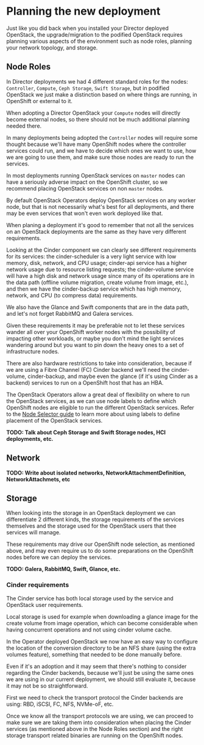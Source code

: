 Planning the new deployment
===========================

Just like you did back when you installed your Director deployed OpenStack, the
upgrade/migration to the podified OpenStack requires planning various aspects
of the environment such as node roles, planning your network topology, and
storage.

## Node Roles

In Director deployments we had 4 different standard roles for the nodes:
`Controller`, `Compute`, `Ceph Storage`, `Swift Storage`, but in podified
OpenStack we just make a distinction based on where things are running, in
OpenShift or external to it.

When adopting a Director OpenStack your `Compute` nodes will directly become
external nodes, so there should not be much additional planning needed there.

In many deployments being adopted the `Controller` nodes will require some
thought because we'll have many OpenShift nodes where the controller services
could run, and we have to decide which ones we want to use, how we are going to
use them, and make sure those nodes are ready to run the services.

In most deployments running OpenStack services on `master` nodes can have a
seriously adverse impact on the OpenShift cluster, so we recommend placing
OpenStack services on non `master` nodes.

By default OpenStack Operators deploy OpenStack services on any worker node, but
that is not necessarily what's best for all deployments, and there may be even
services that won't even work deployed like that.

When planing a deployment it's good to remember that not all the services on an
OpenStack deployments are the same as they have very different requirements.

Looking at the Cinder component we can clearly see different requirements for
its services: the cinder-scheduler is a very light service with low
memory, disk, network, and CPU usage; cinder-api service has a higher network
usage due to resource listing requests; the cinder-volume service will have a
high disk and network usage since many of its operations are in the data path
(offline volume migration, create volume from image, etc.), and then we have
the cinder-backup service which has high memory, network, and CPU (to compress
data) requirements.

We also have the Glance and Swift components that are in the data path, and
let's not forget RabbitMQ and Galera services.

Given these requirements it may be preferable not to let these services wander
all over your OpenShift worker nodes with the possibility of impacting other
workloads, or maybe you don't mind the light services wandering around but you
want to pin down the heavy ones to a set of infrastructure nodes.

There are also hardware restrictions to take into consideration, because if we
are using a Fibre Channel (FC) Cinder backend we'll need the cinder-volume,
cinder-backup, and maybe even the glance (if it's using Cinder as a backend)
services to run on a OpenShift host that has an HBA.

The OpenStack Operators allow a great deal of flexibility on where to run the
OpenStack services, as we can use node labels to define which OpenShift nodes
are eligible to run the different OpenStack services.  Refer to the [Node
Selector guide](node-selector.md) to learn more about using labels to define
placement of the OpenStack services.

**TODO: Talk about Ceph Storage and Swift Storage nodes, HCI deployments,
etc.**

## Network

**TODO: Write about isolated networks, NetworkAttachmentDefinition,
NetworkAttachmets, etc**

## Storage

When looking into the storage in an OpenStack deployment we can differentiate
2 different kinds, the storage requirements of the services themselves and the
storage used for the OpenStack users that thee services will manage.

These requirements may drive our OpenShift node selection, as mentioned above,
and may even require us to do some preparations on the OpenShift nodes before
we can deploy the services.

**TODO: Galera, RabbitMQ, Swift, Glance, etc.**

### Cinder requirements

The Cinder service has both local storage used by the service and OpenStack user
requirements.

Local storage is used for example when downloading a glance image for the create
volume from image operation, which can become considerable when having
concurrent operations and not using cinder volume cache.

In the Operator deployed OpenStack we now have an easy way to configure the
location of the conversion directory to be an NFS share (using the extra
volumes feature), something that needed to be done manually before.

Even if it's an adoption and it may seem that there's nothing to consider
regarding the Cinder backends, because we'll just be using the same ones we are
using in our current deployment, we should still evaluate it, because it may not
be so straightforward.

First we need to check the transport protocol the Cinder backends are using:
RBD, iSCSI, FC, NFS, NVMe-oF, etc.

Once we know all the transport protocols we are using, we can proceed to make
sure we are taking them into consideration when placing the Cinder services
(as mentioned above in the Node Roles section) and the right storage transport
related binaries are running on the OpenShift nodes.
